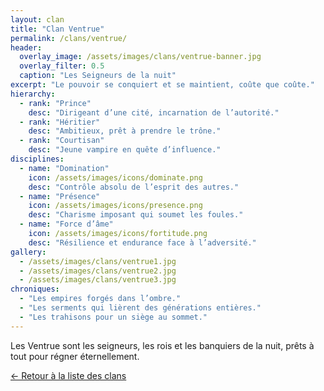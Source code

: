 ```yaml
---
layout: clan
title: "Clan Ventrue"
permalink: /clans/ventrue/
header:
  overlay_image: /assets/images/clans/ventrue-banner.jpg
  overlay_filter: 0.5
  caption: "Les Seigneurs de la nuit"
excerpt: "Le pouvoir se conquiert et se maintient, coûte que coûte."
hierarchy:
  - rank: "Prince"
    desc: "Dirigeant d’une cité, incarnation de l’autorité."
  - rank: "Héritier"
    desc: "Ambitieux, prêt à prendre le trône."
  - rank: "Courtisan"
    desc: "Jeune vampire en quête d’influence."
disciplines:
  - name: "Domination"
    icon: /assets/images/icons/dominate.png
    desc: "Contrôle absolu de l’esprit des autres."
  - name: "Présence"
    icon: /assets/images/icons/presence.png
    desc: "Charisme imposant qui soumet les foules."
  - name: "Force d’âme"
    icon: /assets/images/icons/fortitude.png
    desc: "Résilience et endurance face à l’adversité."
gallery:
  - /assets/images/clans/ventrue1.jpg
  - /assets/images/clans/ventrue2.jpg
  - /assets/images/clans/ventrue3.jpg
chroniques:
  - "Les empires forgés dans l’ombre."
  - "Les serments qui lièrent des générations entières."
  - "Les trahisons pour un siège au sommet."
---
```


Les Ventrue sont les seigneurs, les rois et les banquiers de la nuit, prêts à tout pour régner éternellement.

[← Retour à la liste des clans](/clans/)